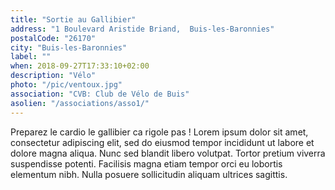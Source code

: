 ```yaml
---
title: "Sortie au Gallibier"
address: "1 Boulevard Aristide Briand,  Buis-les-Baronnies"
postalCode: "26170"
city: "Buis-les-Baronnies"
label: ""
when: 2018-09-27T17:33:10+02:00
description: "Vélo"
photo: "/pic/ventoux.jpg"
association: "CVB: Club de Vélo de Buis"
asolien: "/associations/asso1/"
---
```

Preparez le cardio le gallibier ca rigole pas !
Lorem ipsum dolor sit amet, consectetur adipiscing elit, sed do eiusmod tempor incididunt ut labore et dolore magna aliqua. Nunc sed blandit libero volutpat. Tortor pretium viverra suspendisse potenti. Facilisis magna etiam tempor orci eu lobortis elementum nibh. Nulla posuere sollicitudin aliquam ultrices sagittis.